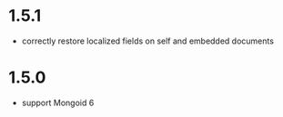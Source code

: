 # 1.5.1

* correctly restore localized fields on self and embedded documents

# 1.5.0

* support Mongoid 6
